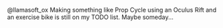 @llamasoft_ox Making something like Prop Cycle using an Oculus Rift and an exercise bike is still on my TODO list. Maybe someday...